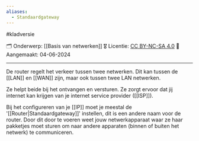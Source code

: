 ```yaml
---
aliases:
  - Standaardgateway
---
```



#kladversie

🗂️ Onderwerp: [[Basis van netwerken]]
🎖️ Licentie: [CC BY-NC-SA 4.0](https://creativecommons.org/licenses/by-nc-sa/4.0/)
📅 Aangemaakt: 04-06-2024

---
De router regelt het verkeer tussen twee netwerken. Dit kan tussen de [[LAN]] en [[WAN]] zijn, maar ook tussen twee LAN netwerken. 

Ze helpt beide bij het ontvangen en versturen. Ze zorgt ervoor dat jij internet kan krijgen van je internet service provider ([[ISP]]).

Bij het configureren van je [[IP]] moet je meestal de '[[Router|Standaardgateway]]' instellen, dit is een andere naam voor de router. Door dit door te voeren weet jouw netwerkapparaat waar ze haar pakketjes moet sturen om naar andere apparaten (binnen of buiten het netwerk) te communiceren. 



